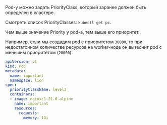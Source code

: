 Pod-у можно задать PriorityClass, который заранее должен быть определен в кластере.

Смотреть список PriorityClasses: `kubectl get pc`.

Чем выше значение Priority у pod-а, тем выше его приоритет.

Например, если мы создадим pod с приоритетом `30000`, то при недостаточном количестве ресурсов на worker-ноде он вытеснит pod с меньшим приоритетом (`20000`).

```yaml
apiVersion: v1
kind: Pod
metadata:
  name: important
  namespace: lion
spec:
  priorityClassName: level3
  containers:
  - image: nginx:1.21.6-alpine
    name: important
    resources:
      requests:
        memory: 1Gi
```